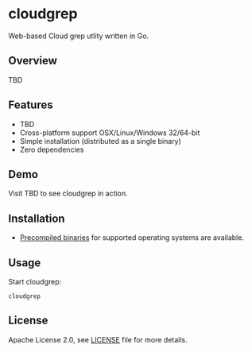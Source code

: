 # cloudgrep

Web-based Cloud grep utlity written in Go.

## Overview

TBD

## Features

- TBD
- Cross-platform support OSX/Linux/Windows 32/64-bit
- Simple installation (distributed as a single binary)
- Zero dependencies

## Demo

Visit TBD to see cloudgrep in action.

## Installation

- [Precompiled binaries](https://github.com/run-x/cloudgrep/releases) for supported 
operating systems are available.

## Usage

Start cloudgrep:

```
cloudgrep
```

## License

Apache License 2.0, see [LICENSE](LICENSE) file for more details.
